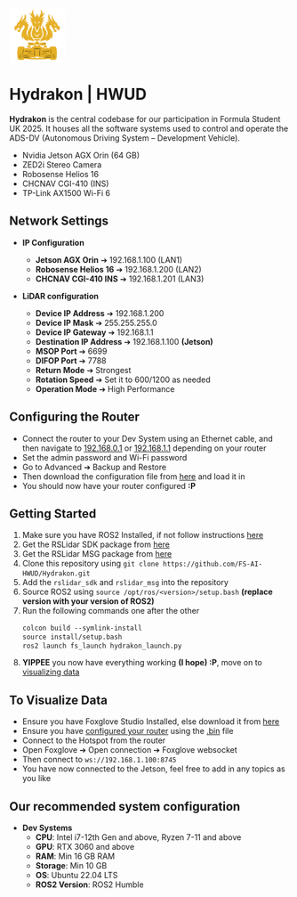 <div style="display: flex; align-items: center;">
  <img src="images/HydrakonNoBGOrche.png" alt="Hydrakon Logo" width="100" />
</div>

# Hydrakon | HWUD
**Hydrakon** is the central codebase for our participation in Formula Student UK 2025. It houses all the software systems used to control and operate the ADS-DV (Autonomous Driving System – Development Vehicle).
- Nvidia Jetson AGX Orin (64 GB)
- ZED2i Stereo Camera
- Robosense Helios 16
- CHCNAV CGI-410 (INS)
- TP-Link AX1500 Wi-Fi 6

## Network Settings
- **IP Configuration**
  - **Jetson AGX Orin** ➔ 192.168.1.100 (LAN1)
  - **Robosense Helios 16** ➔ 192.168.1.200 (LAN2)
  - **CHCNAV CGI-410 INS** ➔ 192.168.1.201 (LAN3)

- **LiDAR configuration**
  - **Device IP Address** ➔ 192.168.1.200
  - **Device IP Mask** ➔ 255.255.255.0
  - **Device IP Gateway** ➔ 192.168.1.1
  - **Destination IP Address** ➔ 192.168.1.100 **(Jetson)**
  - **MSOP Port** ➔ 6699
  - **DIFOP Port** ➔ 7788
  - **Return Mode** ➔ Strongest
  - **Rotation Speed** ➔ Set it to 600/1200 as needed
  - **Operation Mode** ➔ High Performance

## Configuring the Router
- Connect the router to your Dev System using an Ethernet cable, and then navigate to [192.168.0.1](http://192.168.0.1) or [192.168.1.1](http://192.168.1.1) depending on your router
- Set the admin password and Wi-Fi password
- Go to Advanced ➔ Backup and Restore
- Then download the configuration file from [here](/TPLinkConfig.bin) and load it in
- You should now have your router configured **:P**

## Getting Started
1. Make sure you have ROS2 Installed, if not follow instructions [here](https://docs.ros.org/en/humble/Installation/Ubuntu-Install-Debs.html)
2. Get the RSLidar SDK package from [here](https://github.com/RoboSense-LiDAR/rslidar_sdk)
3. Get the RSLidar MSG package from [here](https://github.com/RoboSense-LiDAR/rslidar_msg)
4. Clone this repository using `git clone https://github.com/FS-AI-HWUD/Hydrakon.git`
5. Add the `rslidar_sdk` and  `rslidar_msg` into the repository
6. Source ROS2 using `source /opt/ros/<version>/setup.bash` **(replace version with your version of ROS2)**
7. Run the following commands one after the other
    ```shell
    colcon build --symlink-install
    source install/setup.bash
    ros2 launch fs_launch hydrakon_launch.py
    ```
8. **YIPPEE** you now have everything working **(I hope) :P**, move on to [visualizing data](#to-visualize-data)

## To Visualize Data
- Ensure you have Foxglove Studio Installed, else download it from [here](https://foxglove.dev/download)
- Ensure you have [configured your router](#configuring-the-router) using the [.bin](/TPLinkConfig.bin) file
- Connect to the Hotspot from the router
- Open Foxglove ➔ Open connection ➔ Foxglove websocket
- Then connect to `ws://192.168.1.100:8745`
- You have now connected to the Jetson, feel free to add in any topics as you like


## Our recommended system configuration
- **Dev Systems**
  - **CPU**: Intel i7-12th Gen and above, Ryzen 7-11 and above
  - **GPU**: RTX 3060 and above
  - **RAM**: Min 16 GB RAM
  - **Storage**: Min 10 GB
  - **OS**: Ubuntu 22.04 LTS
  - **ROS2 Version**: ROS2 Humble